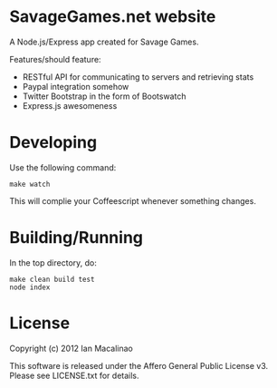 SavageGames.net website
=======================

A Node.js/Express app created for Savage Games.

Features/should feature:
* RESTful API for communicating to servers and retrieving stats
* Paypal integration somehow
* Twitter Bootstrap in the form of Bootswatch
* Express.js awesomeness

Developing
==========

Use the following command:

```
make watch
```

This will complie your Coffeescript whenever something changes.

Building/Running
================

In the top directory, do:

```
make clean build test
node index
```

License
=======

Copyright (c) 2012 Ian Macalinao

This software is released under the Affero General Public License v3. Please see LICENSE.txt for details.
